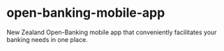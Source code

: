 # open-banking-mobile-app
New Zealand Open-Banking mobile app that conveniently facilitates your banking needs in one place.
